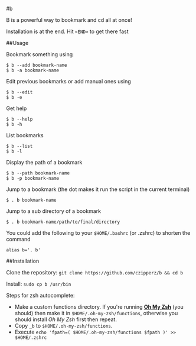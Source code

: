 #b

B is a powerful way to bookmark and cd all at once!

Installation is at the end. Hit `<END>` to get there fast

##Usage

Bookmark something using

    $ b --add bookmark-name
    $ b -a bookmark-name

Edit previous bookmarks or add manual ones using

    $ b --edit
    $ b -e

Get help

    $ b --help
    $ b -h

List bookmarks

    $ b --list
    $ b -l

Display the path of a bookmark

    $ b --path bookmark-name
    $ b -p bookmark-name

Jump to a bookmark (the dot makes it run the script in the current terminal)

    $ . b bookmark-name

Jump to a sub directory of a bookmark

    $ . b bookmark-name/path/to/final/directory

You could add the following to your `$HOME/.bashrc` (or .zshrc) to shorten the command

    alias b='. b'

##Installation

Clone the repository: `git clone https://github.com/czipperz/b && cd b`

Install: `sudo cp b /usr/bin`

Steps for zsh autocomplete:

* Make a custom functions directory. If you're running **[Oh My Zsh](https://github.com/robbyrussell/oh-my-zsh)** (you should) then make it in `$HOME/.oh-my-zsh/functions`, otherwise you should install *Oh My Zsh* first then repeat.
* Copy `_b` to `$HOME/.oh-my-zsh/functions`.
* Execute `echo 'fpath=( $HOME/.oh-my-zsh/functions $fpath )' >> $HOME/.zshrc`
